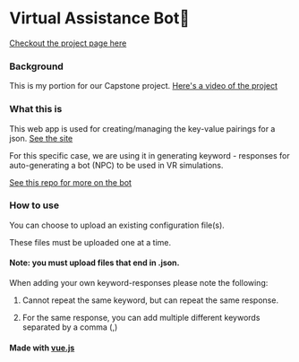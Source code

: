 # Virtual Assistance Bot🤖



[Checkout the project page here](https://www.yooksel.com/#/virtual-assistance-bot)




### Background
This is my portion for our Capstone project. [Here's a video of the project](https://www.youtube.com/watch?v=_-yhq2RHWto)


### What this is
This web app is used for creating/managing the key-value pairings for a json. [See the site](https://bot-factory.netlify.app/)

For this specific case, we are using it in generating keyword - responses for auto-generating a bot (NPC) to be used in VR simulations.

[See this repo for more on the bot](https://github.com/AnthonyMella66/Capstone2019)

### How to use

You can choose to upload an existing configuration file(s).

These files must be uploaded one at a time.

#### Note: you must upload files that end in .json.



When adding your own keyword-responses please note the following:

1. Cannot repeat the same keyword, but can repeat the same response.

2. For the same response, you can add multiple different keywords separated by a comma (,)




#### Made with [vue.js](https://vuejs.org/)

